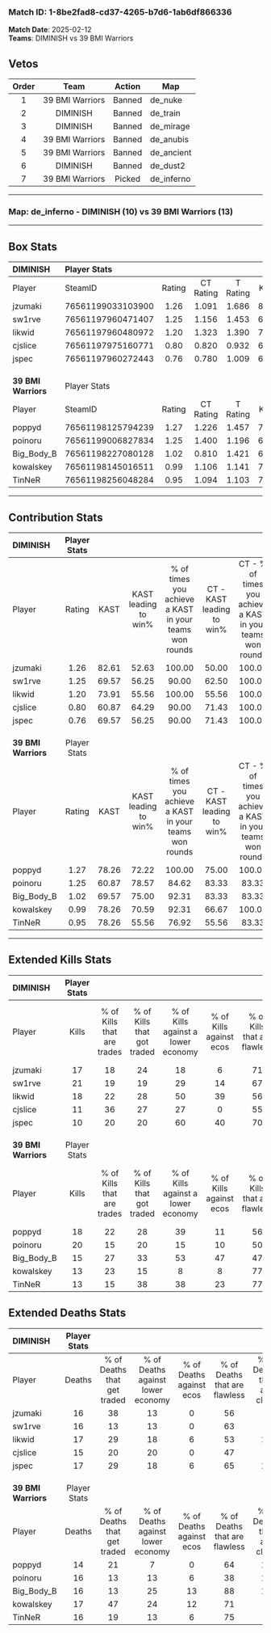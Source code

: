 ### Match ID: 1-8be2fad8-cd37-4265-b7d6-1ab6df866336  
**Match Date**: 2025-02-12  
**Teams**: DIMINISH vs 39 BMI Warriors  

## Vetos  

| Order | Team | Action | Map |
| :---: | :--: | :----: | --- |
| 1 | 39 BMI Warriors | Banned | de_nuke |
| 2 | DIMINISH | Banned | de_train |
| 3 | DIMINISH | Banned | de_mirage |
| 4 | 39 BMI Warriors | Banned | de_anubis |
| 5 | 39 BMI Warriors | Banned | de_ancient |
| 6 | DIMINISH | Banned | de_dust2 |
| 7 | 39 BMI Warriors | Picked | de_inferno |

---  

### **Map**: de_inferno - DIMINISH (10) vs 39 BMI Warriors (13)  
---  

## Box Stats  

| **DIMINISH**        | Player Stats      |        |           |          |       |       |       |         |        |      |     |
| :- | :- | :-: | :-: | :-: | :-: | :-: | :-: | :-: | :-: | :-: | :-: |
| Player              | SteamID           | Rating | CT Rating | T Rating | KAST  |  ADR  | Kills | Assists | Deaths | K/D  | HS% |
| jzumaki             | 76561199033103900 |  1.26  |   1.091   |  1.686   | 82.61 | 89.7  |  17   |    9    |   16   | 1.06 | 47  |
| sw1rve              | 76561197960471407 |  1.25  |   1.156   |  1.453   | 69.57 | 79.7  |  21   |    2    |   16   | 1.31 | 57  |
| likwid              | 76561197960480972 |  1.20  |   1.323   |  1.390   | 73.91 | 92.0  |  18   |    6    |   17   | 1.06 | 55  |
| cjslice             | 76561197975160771 |  0.80  |   0.820   |  0.932   | 60.87 | 65.7  |  11   |    5    |   15   | 0.73 | 72  |
| jspec               | 76561197960272443 |  0.76  |   0.780   |  1.009   | 69.57 | 57.4  |  10   |    6    |   17   | 0.59 | 40  |
|                     |                   |        |           |          |       |       |       |         |        |      |     |
|                     |                   |        |           |          |       |       |       |         |        |      |     |
|                     |                   |        |           |          |       |       |       |         |        |      |     |
| **39 BMI Warriors** | Player Stats      |        |           |          |       |       |       |         |        |      |     |
| Player              | SteamID           | Rating | CT Rating | T Rating | KAST  |  ADR  | Kills | Assists | Deaths | K/D  | HS% |
| poppyd              | 76561198125794239 |  1.27  |   1.226   |  1.457   | 78.26 | 80.3  |  18   |    6    |   14   | 1.29 | 66  |
| poinoru             | 76561199006827834 |  1.25  |   1.400   |  1.196   | 60.87 | 100.4 |  20   |    9    |   16   | 1.25 | 65  |
| Big_Body_B          | 76561198227080128 |  1.02  |   0.810   |  1.421   | 69.57 | 74.5  |  15   |    5    |   16   | 0.94 | 53  |
| kowalskey           | 76561198145016511 |  0.99  |   1.106   |  1.141   | 78.26 | 72.4  |  13   |    8    |   17   | 0.76 | 69  |
| TinNeR              | 76561198256048284 |  0.95  |   1.094   |  1.103   | 78.26 | 57.9  |  13   |    3    |   16   | 0.81 | 61  |
---  

## Contribution Stats  

| **DIMINISH**        | Player Stats |       |                      |                                                        |                           |                                                             |                          |                                                            |
| :- | :-: | :-: | :-: | :-: | :-: | :-: | :-: | :-: |
| Player              |    Rating    | KAST  | KAST leading to win% | % of times you achieve a KAST in your teams won rounds | CT - KAST leading to win% | CT - % of times you achieve a KAST in your teams won rounds | T - KAST leading to win% | T - % of times you achieve a KAST in your teams won rounds |
| jzumaki             |     1.26     | 82.61 |        52.63         |                         100.00                         |           50.00           |                           100.00                            |          55.56           |                           100.00                           |
| sw1rve              |     1.25     | 69.57 |        56.25         |                         90.00                          |           62.50           |                           100.00                            |          50.00           |                           80.00                            |
| likwid              |     1.20     | 73.91 |        55.56         |                         100.00                         |           55.56           |                           100.00                            |          55.56           |                           100.00                           |
| cjslice             |     0.80     | 60.87 |        64.29         |                         90.00                          |           71.43           |                           100.00                            |          57.14           |                           80.00                            |
| jspec               |     0.76     | 69.57 |        56.25         |                         90.00                          |           71.43           |                           100.00                            |          44.44           |                           80.00                            |
|                     |              |       |                      |                                                        |                           |                                                             |                          |                                                            |
|                     |              |       |                      |                                                        |                           |                                                             |                          |                                                            |
|                     |              |       |                      |                                                        |                           |                                                             |                          |                                                            |
| **39 BMI Warriors** | Player Stats |       |                      |                                                        |                           |                                                             |                          |                                                            |
| Player              |    Rating    | KAST  | KAST leading to win% | % of times you achieve a KAST in your teams won rounds | CT - KAST leading to win% | CT - % of times you achieve a KAST in your teams won rounds | T - KAST leading to win% | T - % of times you achieve a KAST in your teams won rounds |
| poppyd              |     1.27     | 78.26 |        72.22         |                         100.00                         |           75.00           |                           100.00                            |          70.00           |                           100.00                           |
| poinoru             |     1.25     | 60.87 |        78.57         |                         84.62                          |           83.33           |                            83.33                            |          75.00           |                           85.71                            |
| Big_Body_B          |     1.02     | 69.57 |        75.00         |                         92.31                          |           83.33           |                            83.33                            |          70.00           |                           100.00                           |
| kowalskey           |     0.99     | 78.26 |        70.59         |                         92.31                          |           66.67           |                           100.00                            |          75.00           |                           85.71                            |
| TinNeR              |     0.95     | 78.26 |        55.56         |                         76.92                          |           55.56           |                            83.33                            |          55.56           |                           71.43                            |
---  

## Extended Kills Stats  

| **DIMINISH**        | Player Stats |                            |                            |                                    |                         |                              |                                 |                                       |                    |           |
| :- | :-: | :-: | :-: | :-: | :-: | :-: | :-: | :-: | :-: | :-: |
| Player              |    Kills     | % of Kills that are trades | % of Kills that got traded | % of Kills against a lower economy | % of Kills against ecos | % of Kills that are flawless | % of Kills that are close duels | % of Kills that are assisted by flash | Pistol Round Kills | AWP Kills |
| jzumaki             |      17      |             18             |             24             |                 18                 |            6            |              71              |                6                |                   0                   |         4          |     0     |
| sw1rve              |      21      |             19             |             19             |                 29                 |           14            |              67              |               14                |                  10                   |         0          |     0     |
| likwid              |      18      |             22             |             28             |                 50                 |           39            |              56              |                6                |                   0                   |         2          |     0     |
| cjslice             |      11      |             36             |             27             |                 27                 |            0            |              55              |                9                |                   0                   |         3          |     0     |
| jspec               |      10      |             20             |             20             |                 60                 |           40            |              70              |               10                |                   0                   |         1          |     0     |
|                     |              |                            |                            |                                    |                         |                              |                                 |                                       |                    |           |
|                     |              |                            |                            |                                    |                         |                              |                                 |                                       |                    |           |
|                     |              |                            |                            |                                    |                         |                              |                                 |                                       |                    |           |
| **39 BMI Warriors** | Player Stats |                            |                            |                                    |                         |                              |                                 |                                       |                    |           |
| Player              |    Kills     | % of Kills that are trades | % of Kills that got traded | % of Kills against a lower economy | % of Kills against ecos | % of Kills that are flawless | % of Kills that are close duels | % of Kills that are assisted by flash | Pistol Round Kills | AWP Kills |
| poppyd              |      18      |             22             |             28             |                 39                 |           11            |              56              |               11                |                   6                   |         1          |     0     |
| poinoru             |      20      |             15             |             20             |                 15                 |           10            |              50              |                5                |                   0                   |         0          |     0     |
| Big_Body_B          |      15      |             27             |             33             |                 53                 |           47            |              47              |                7                |                   7                   |         1          |     0     |
| kowalskey           |      13      |             23             |             15             |                 8                  |            8            |              77              |               15                |                   8                   |         1          |     0     |
| TinNeR              |      13      |             15             |             38             |                 38                 |           23            |              77              |                0                |                   0                   |         2          |     0     |
## Extended Deaths Stats  

| **DIMINISH**        | Player Stats |                             |                                   |                          |                               |                            |                           |               |
| :- | :-: | :-: | :-: | :-: | :-: | :-: | :-: | :-: |
| Player              |    Deaths    | % of Deaths that get traded | % of Deaths against lower economy | % of Deaths against ecos | % of Deaths that are flawless | % of Deaths that are close | % of Deaths while blinded | Deaths to AWP |
| jzumaki             |      16      |             38              |                13                 |            0             |              56               |             6              |             0             |       0       |
| sw1rve              |      16      |             13              |                13                 |            0             |              63               |             0              |             6             |       0       |
| likwid              |      17      |             29              |                18                 |            6             |              53               |             18             |             6             |       0       |
| cjslice             |      15      |             20              |                20                 |            0             |              47               |             0              |             0             |       0       |
| jspec               |      17      |             29              |                18                 |            6             |              65               |             12             |             6             |       0       |
|                     |              |                             |                                   |                          |                               |                            |                           |               |
|                     |              |                             |                                   |                          |                               |                            |                           |               |
|                     |              |                             |                                   |                          |                               |                            |                           |               |
| **39 BMI Warriors** | Player Stats |                             |                                   |                          |                               |                            |                           |               |
| Player              |    Deaths    | % of Deaths that get traded | % of Deaths against lower economy | % of Deaths against ecos | % of Deaths that are flawless | % of Deaths that are close | % of Deaths while blinded | Deaths to AWP |
| poppyd              |      14      |             21              |                 7                 |            0             |              64               |             14             |             0             |       0       |
| poinoru             |      16      |             13              |                13                 |            6             |              38               |             13             |             0             |       0       |
| Big_Body_B          |      16      |             13              |                25                 |            13            |              88               |             13             |             6             |       0       |
| kowalskey           |      17      |             47              |                24                 |            12            |              71               |             0              |             6             |       0       |
| TinNeR              |      16      |             19              |                13                 |            6             |              75               |             6              |             0             |       0       |
